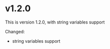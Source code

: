 # v1.2.0

This is version 1.2.0, with string variables support

Changed:
- string variables support
